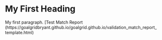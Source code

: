 <html>
<body>

<h1>My First Heading</h1>
My first paragraph. [Test Match Report (https://goalgridbryant.github.io/goalgrid.github.io/validation_match_report_template.html)

</body>
</html>
